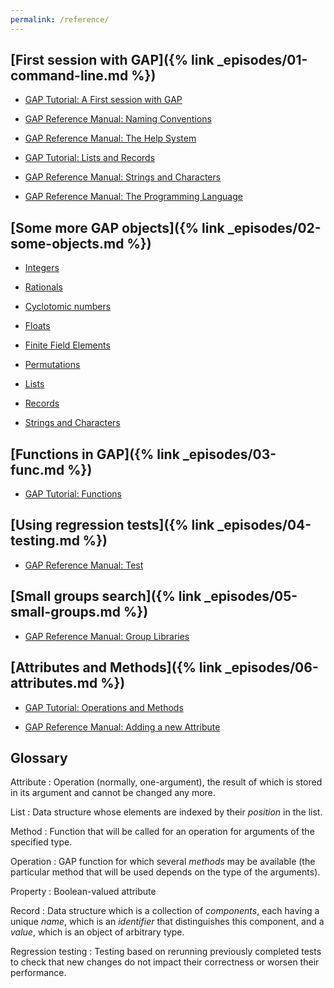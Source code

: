 ```yaml
---
permalink: /reference/
---
```


## [First session with GAP]({% link \_episodes/01-command-line.md %})

- [GAP Tutorial: A First session with GAP](https://docs.gap-system.org/doc/tut/chap2.html)

- [GAP Reference Manual: Naming Conventions](https://docs.gap-system.org/doc/ref/chap5.html#X81F732457F7BC851)

- [GAP Reference Manual: The Help System](https://docs.gap-system.org/doc/ref/chap2.html)

- [GAP Tutorial: Lists and Records](https://docs.gap-system.org/doc/tut/chap3.html)

- [GAP Reference Manual: Strings and Characters](https://docs.gap-system.org/doc/ref/chap27.html)

- [GAP Reference Manual: The Programming Language](https://docs.gap-system.org/doc/ref/chap4.html#X7FE7C0C17E1ED118)

## [Some more GAP objects]({% link \_episodes/02-some-objects.md %})

- [Integers](https://docs.gap-system.org/doc/ref/chap14.html)

- [Rationals](https://docs.gap-system.org/doc/ref/chap17.html)

- [Cyclotomic numbers](https://docs.gap-system.org/doc/ref/chap18.html)

- [Floats](https://docs.gap-system.org/doc/ref/chap19.html)

- [Finite Field Elements](https://docs.gap-system.org/doc/ref/chap59.html)

- [Permutations](https://docs.gap-system.org/doc/ref/chap42.html)

- [Lists](https://docs.gap-system.org/doc/ref/chap21.html)

- [Records](https://docs.gap-system.org/doc/ref/chap29.html)

- [Strings and Characters](https://docs.gap-system.org/doc/ref/chap27.html)

## [Functions in GAP]({% link \_episodes/03-func.md %})

- [GAP Tutorial: Functions](https://docs.gap-system.org/doc/tut/chap4.html)

## [Using regression tests]({% link \_episodes/04-testing.md %})

- [GAP Reference Manual: Test](https://docs.gap-system.org/doc/ref/chap7.html#X87712F9D8732193C)

## [Small groups search]({% link \_episodes/05-small-groups.md %})

- [GAP Reference Manual: Group Libraries](https://docs.gap-system.org/doc/ref/chap50.html)

## [Attributes and Methods]({% link \_episodes/06-attributes.md %})

- [GAP Tutorial: Operations and Methods](https://docs.gap-system.org/doc/tut/chap8.html)

- [GAP Reference Manual: Adding a new Attribute](https://docs.gap-system.org/doc/ref/chap80.html#X874AF11D864AEC1B)

## Glossary

Attribute
:    Operation (normally, one-argument), the result of which is stored in its
argument and cannot be changed any more.

List
:    Data structure whose elements are indexed by their _position_ in the list.

Method
:    Function that will be called for an operation for arguments of the
specified type.

Operation
:    GAP function for which several _methods_ may be available (the particular
method that will be used depends on the type of the arguments).

Property
:    Boolean-valued attribute

Record
:    Data structure which is a collection of _components_, each having a unique
_name_, which is an _identifier_ that distinguishes this component, and a
_value_, which is an object of arbitrary type.

Regression testing
:    Testing based on rerunning previously completed tests to check that new
changes do not impact their correctness or worsen their performance.


